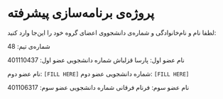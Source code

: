 # پروژه‌ی برنامه‌سازی پیشرفته
لطفا نام و نام‌خانوادگی و شماره‌ی دانشجووی اعضای گروه خود را این‌جا وارد کنید:

شماره‌ی تیم: 48

نام عضو اول: پارسا قزلباش
شماره دانشجویی عضو اول: 401110437

نام عضو دوم: `[FILL HERE]`
شماره دانشجویی عضو دوم: `[FILL HERE]`

نام عضو سوم: فرنام فرقانی
شماره دانشجویی عضو سوم: 401106317
